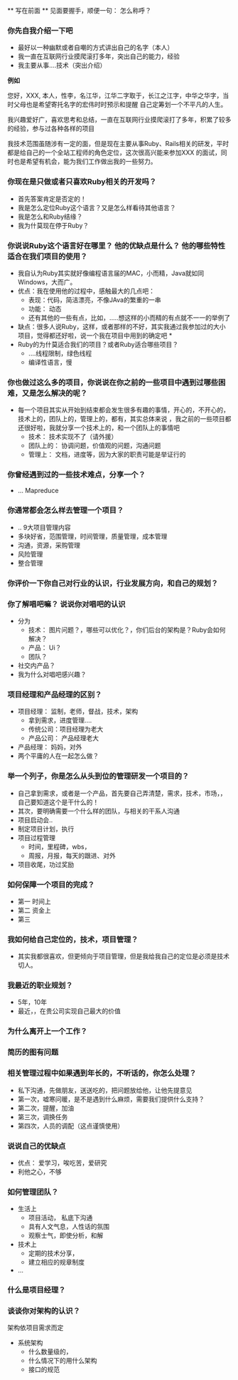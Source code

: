 ** 写在前面 ** 见面要握手，顺便一句： 怎么称呼？

### 你先自我介绍一下吧

* 最好以一种幽默或者自嘲的方式讲出自己的名字（本人）
* 我一直在互联网行业摸爬滚打多年，突出自己的能力，经验
* 我主要从事....技术（突出介绍）

**例如** 

您好，XXX, 本人，性李，名江华，江华二字取于，长江之江字，中华之华字，当时父母也是希望寄托名字的宏伟时时预示和提醒
自己定筹划一个不平凡的人生。

我兴趣爱好广，喜欢思考和总结，一直在互联网行业摸爬滚打了多年，积累了较多的经验，参与过各种各样的项目

我技术范围虽随涉有一定的面，但是现在主要从事Ruby、Rails相关的研发，平时都是给自己的一个全站工程师的角色定位，这次很高兴能来参加XXX
的面试，同时也是希望有机会，能为我们工作做出我的一些努力。


### 你现在是只做或者只喜欢Ruby相关的开发吗？

* 首先答案肯定是否定的！
* 我是怎么定位Ruby这个语言？又是怎么样看待其他语言？
* 我是怎么和Ruby结缘？
* 我为什莫现在停于Ruby？

### 你说说Ruby这个语言好在哪里？ 他的优缺点是什么？ 他的哪些特性适合在我们项目的使用？

* 我自认为Ruby其实就好像编程语言届的MAC，小而精，Java就如同Windows，大而广。
* 优点：我在使用他的过程中，感触最大的几点吧：
  * 表现：代码，简洁漂亮，不像JAva的繁重的一串
  * 功能： 动态
  * 还有其他的一些有点，比如，.....想这样的小而精的有点就不一一的举例了
* 缺点：很多人说Ruby，这样，或者那样的不好，其实我通过我参加过的大小项目，觉得都还好啦，说一个我在项目中用到的确定吧
  * 
* Ruby的为什莫适合我们的项目？或者Ruby适合哪些项目？
  * ....线程限制，绿色线程
  * 编译性语言，慢
  
### 你也做过这么多的项目，你说说在你之前的一些项目中遇到过哪些困难，又是怎么解决的呢？

* 每一个项目其实从开始到结束都会发生很多有趣的事情，开心的，不开心的，技术上的，团队上的，管理上的，都有，其实总体来说
，我之前的一些项目都还很好啦，我就分享一个技术上的，和一个团队上的事情吧
  * 技术： 技术实现不了（请外援）
  * 团队上的： 协调问题，价值观的问题，沟通问题
  * 管理上： 文档，进度等，因为大家的职责可能是举证行的

### 你曾经遇到过的一些技术难点，分享一个？
  * ... Mapreduce

### 你通常都会怎么样去管理一个项目？
  * .. 9大项目管理内容
  * 多块好省，范围管理，时间管理，质量管理，成本管理
  * 沟通，资源，采购管理
  * 风险管理
  * 整合管理

### 你评价一下你自己对行业的认识，行业发展方向，和自己的规划？

### 你了解唱吧嘛？ 说说你对唱吧的认识
  * 分为
    * 技术： 图片问题？，哪些可以优化？，你们后台的架构是？Ruby会如何解决？
    * 产品： Ui？
    * 团队？
  * 社交内产品？
  * 我为什么对唱吧感兴趣？

### 项目经理和产品经理的区别？
 * 项目经理： 监制，老师，督战，技术，架构
   * 拿到需求，进度管理....
   * 传统公司：项目经理为老大
   * 产品公司： 产品经理老大
 * 产品经理： 妈妈，对外
 * 两个平庸的人在一起怎么做？

### 举一个列子，你是怎么从头到位的管理研发一个项目的？
* 自己拿到需求，或者是一个产品，首先要自己弄清楚，需求，技术，市场，，自己要知道这个是干什么的！
* 其次，要明确需要一个什么样的团队，与相关的干系人沟通
* 项目启动会..
* 制定项目计划，执行
* 项目过程管理
  * 时间，里程碑，wbs，
  * 周报，月报，每天的跟进、对外
* 项目收尾，功过奖励

### 如何保障一个项目的完成？
* 第一 时间上
* 第二 资金上
* 第三


### 我如何给自己定位的，技术，项目管理？
* 其实我都很喜欢，但更倾向于项目管理，但是我给我自己的定位是必须是技术切人。

### 我最近的职业规划？
* 5年，10年
* 最近，，在贵公司实现自己最大的价值

### 为什么离开上一个工作？

### 简历的图有问题

### 相关管理过程中如果遇到年长的，不听话的，你怎么处理？
* 私下沟通，先做朋友，送送吃的，把问题放给他，让他先提意见
* 第一次，嘘寒问暖，是不是遇到什么麻烦，需要我们提供什么支持？
* 第二次，提醒，加油
* 第三次，调换任务
* 第四次，人员的调配（这点谨慎使用）


### 说说自己的优缺点
* 优点： 爱学习，唉吃苦，爱研究
* 利他之心，不够

### 如何管理团队？
 * 生活上
   * 项目活动， 私底下沟通
   * 具有人文气息，人性话的氛围
   * 观察士气，即使分析，和解
 * 技术上
   * 定期的技术分享，
   * 建立相应的规章制度
 * ...
 
### 什么是项目经理？

### 谈谈你对架构的认识？

架构依项目需求而定
 * 系统架构
   * 什么数量级的，
   * 什么情况下的用什么架构
   * 接口的规范
   


















 





